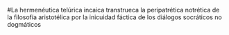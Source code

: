 #La hermenéutica telúrica incaica transtrueca la peripatrética notrética
de la filosofía aristotélica por la inicuidad fáctica de los diálogos
socráticos no dogmáticos